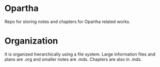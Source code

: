 # Opartha
Repo for storing notes and chapters for Opartha related works.

# Organization
It is organized hierarchically using a file system. Large information files and plans are .org and smaller notes are .mds. Chapters are also in .mds.

# 
